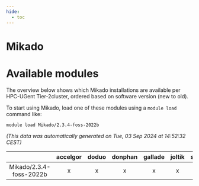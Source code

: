 ```yaml
---
hide:
  - toc
---
```


Mikado
======

# Available modules


The overview below shows which Mikado installations are available per HPC-UGent Tier-2cluster, ordered based on software version (new to old).

To start using Mikado, load one of these modules using a `module load` command like:

```shell
module load Mikado/2.3.4-foss-2022b
```

*(This data was automatically generated on Tue, 03 Sep 2024 at 14:52:32 CEST)*  

| |accelgor|doduo|donphan|gallade|joltik|shinx|skitty|
| :---: | :---: | :---: | :---: | :---: | :---: | :---: | :---: |
|Mikado/2.3.4-foss-2022b|x|x|x|x|x|-|x|
